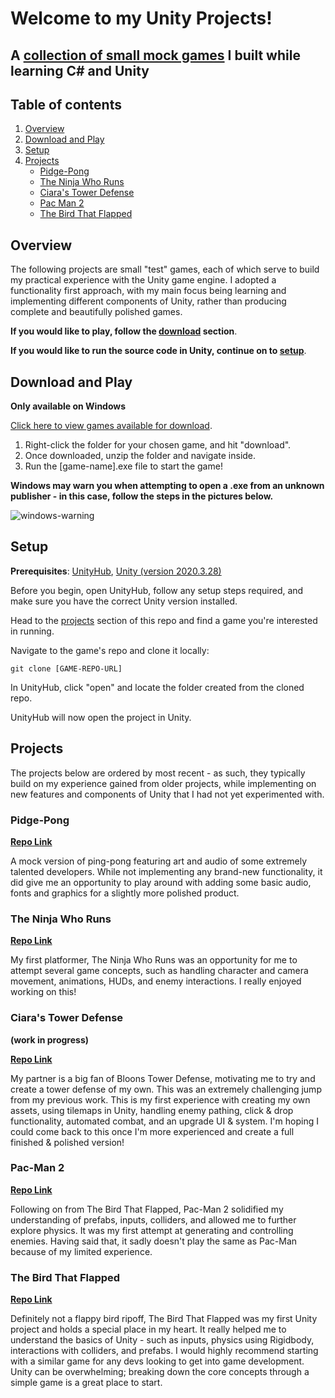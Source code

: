 # Welcome to my Unity Projects!

## A [collection of small mock games](https://drive.google.com/drive/folders/1feTFtJ475ieAEX9zjRN8gRhL5dkZeNs8?usp=sharing) I built while learning C# and Unity

## Table of contents

1. [Overview](#overview)
2. [Download and Play](#download-and-play)
3. [Setup](#setup)
4. [Projects](#projects)
    * [Pidge-Pong](#pidge-pong)
    * [The Ninja Who Runs](#the-ninja-who-runs)
    * [Ciara's Tower Defense](#ciaras-tower-defense)
    * [Pac Man 2](#pac-man-2)
    * [The Bird That Flapped](#the-bird-that-flapped)

## Overview

The following projects are small "test" games, each of which serve to build my practical experience with the Unity game engine. I adopted a functionality first approach, with my main focus being learning and implementing different components of Unity, rather than producing complete and beautifully polished games.

**If you would like to play, follow the [download](#download-and-play) section**.

**If you would like to run the source code in Unity, continue on to [setup](#setup)**.

## Download and Play

**Only available on Windows**

[Click here to view games available for download](https://drive.google.com/drive/folders/1feTFtJ475ieAEX9zjRN8gRhL5dkZeNs8?usp=sharing). 

1. Right-click the folder for your chosen game, and hit "download".
2. Once downloaded, unzip the folder and navigate inside.
3. Run the [game-name].exe file to start the game!

**Windows may warn you when attempting to open a .exe from an unknown publisher - in this case, follow the steps in the pictures below.**

![windows-warning](https://i.ibb.co/RYf4hWv/windows-warning.png)

## Setup

**Prerequisites**: [UnityHub](https://unity.com/download), [Unity (version 2020.3.28)](https://unity3d.com/get-unity/download/archive)

Before you begin, open UnityHub, follow any setup steps required, and make sure you have the correct Unity version installed.

Head to the [projects](#projects) section of this repo and find a game you're interested in running. 

Navigate to the game's repo and clone it locally:

`git clone [GAME-REPO-URL]`

In UnityHub, click "open" and locate the folder created from the cloned repo.

UnityHub will now open the project in Unity.

## Projects

The projects below are ordered by most recent - as such, they typically build on my experience gained from older projects, while implementing on new features and components of Unity that I had not yet experimented with.

### Pidge-Pong
[**Repo Link**](https://github.com/chrisanicolaou/pidge-pong)

A mock version of ping-pong featuring art and audio of some extremely talented developers. While not implementing any brand-new functionality, it did give me an opportunity to play around with adding some basic audio, fonts and graphics for a slightly more polished product.

### The Ninja Who Runs
[**Repo Link**](https://github.com/chrisanicolaou/the-ninja-who-runs)

My first platformer, The Ninja Who Runs was an opportunity for me to attempt several game concepts, such as handling character and camera movement, animations, HUDs, and enemy interactions. I really enjoyed working on this!

### Ciara's Tower Defense
**(work in progress)** 

[**Repo Link**](https://github.com/chrisanicolaou/ciaras-tower-defense)

My partner is a big fan of Bloons Tower Defense, motivating me to try and create a tower defense of my own. This was an extremely challenging jump from my previous work. This is my first experience with creating my own assets, using tilemaps in Unity, handling enemy pathing, click & drop functionality, automated combat, and an upgrade UI & system. I'm hoping I could come back to this once I'm more experienced and create a full finished & polished version!

### Pac-Man 2
[**Repo Link**](https://github.com/chrisanicolaou/pac-man-2)

Following on from The Bird That Flapped, Pac-Man 2 solidified my understanding of prefabs, inputs, colliders, and allowed me to further explore physics. It was my first attempt at generating and controlling enemies. Having said that, it sadly doesn't play the same as Pac-Man because of my limited experience.

### The Bird That Flapped
[**Repo Link**](https://github.com/chrisanicolaou/the-bird-that-flapped)

Definitely not a flappy bird ripoff, The Bird That Flapped was my first Unity project and holds a special place in my heart. It really helped me to understand the basics of Unity - such as inputs, physics using Rigidbody, interactions with colliders, and prefabs. I would highly recommend starting with a similar game for any devs looking to get into game development. Unity can be overwhelming; breaking down the core concepts through a simple game is a great place to start.

